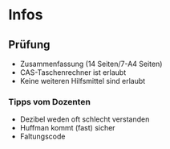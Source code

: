 # Infos

## Prüfung

* Zusammenfassung (14 Seiten/7-A4 Seiten)
* CAS-Taschenrechner ist erlaubt
* Keine weiteren Hilfsmittel sind erlaubt

### Tipps vom Dozenten

* Dezibel weden oft schlecht verstanden
* Huffman kommt (fast) sicher
* Faltungscode